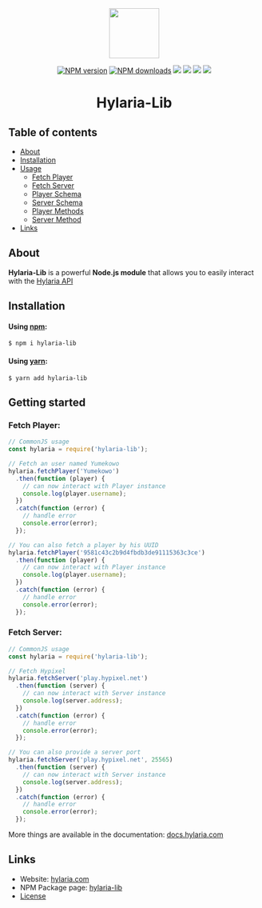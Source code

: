 <div align="center">

<img src="https://unosial.com/src/images/logo/logo.png" width="100px">
<br>

<a href="https://www.npmjs.com/package/hylaria-lib"><img src="https://img.shields.io/npm/v/hylaria-lib.svg?maxAge=3600" alt="NPM version" /></a>
<a href="https://www.npmjs.com/package/hylaria-lib"><img src="https://img.shields.io/npm/dt/hylaria-lib.svg?maxAge=3600" alt="NPM downloads" /></a>
<a href="https://travis-ci.org/github/unosial/Hylaria-Lib"><img src="https://api.travis-ci.org/unosial/Hylaria-Lib.svg"></a>
<a href="https://david-dm.org/unosial/Hylaria-Lib"><img src="https://david-dm.org/unosial/Hylaria-Lib/status.svg"></a>
<a href="https://codecov.io/gh/unosial/hylaria-lib/"><img src="https://codecov.io/gh/unosial/hylaria-lib/branch/master/graph/badge.svg"></a>
<a href="https://unosial.com/discord"><img src="https://discordapp.com/api/guilds/455308441360138242/embed.png"></a>

# Hylaria-Lib

</div>

## Table of contents

-   [About](#about)
-   [Installation](#installation)
-   [Usage](#usage)
    -   [Fetch Player](#fetch-player)
    -   [Fetch Server](#fetch-server)
    -   [Player Schema](#player-schema)
    -   [Server Schema](#server-schema)
    -   [Player Methods](#player-methods)
    -   [Server Method](#server-method)
-   [Links](#links)

## About

**Hylaria-Lib** is a powerful **Node.js module** that allows you to easily interact with the [Hylaria API](https://mc.unosial.com)

## Installation

#### Using [npm](https://npmjs.org):

    $ npm i hylaria-lib

#### Using [yarn](https://yarnpkg.com/):

    $ yarn add hylaria-lib

## Getting started

### Fetch Player:

```js
// CommonJS usage
const hylaria = require('hylaria-lib');

// Fetch an user named Yumekowo
hylaria.fetchPlayer('Yumekowo')
  .then(function (player) {
    // can now interact with Player instance
    console.log(player.username);
  })
  .catch(function (error) {
    // handle error
    console.error(error);
  });

// You can also fetch a player by his UUID
hylaria.fetchPlayer('9581c43c2b9d4fbdb3de91115363c3ce')
  .then(function (player) {
    // can now interact with Player instance
    console.log(player.username);
  })
  .catch(function (error) {
    // handle error
    console.error(error);
  });

```

### Fetch Server:

```js
// CommonJS usage
const hylaria = require('hylaria-lib');

// Fetch Hypixel
hylaria.fetchServer('play.hypixel.net')
  .then(function (server) {
    // can now interact with Server instance
    console.log(server.address);
  })
  .catch(function (error) {
    // handle error
    console.error(error);
  });

// You can also provide a server port
hylaria.fetchServer('play.hypixel.net', 25565)
  .then(function (server) {
    // can now interact with Server instance
    console.log(server.address);
  })
  .catch(function (error) {
    // handle error
    console.error(error);
  });
```

More things are available in the documentation: [docs.hylaria.com](https://docs.hylaria.com)

## Links

-   Website: [hylaria.com](https://hylaria.com)
-   NPM Package page: [hylaria-lib](https://www.npmjs.com/package/hylaria-lib)
-   [License](LICENSE.md)
